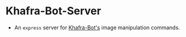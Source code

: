 # Khafra-Bot-Server
* An ``express`` server for [Khafra-Bot's](https://github.com/khafradev/Khafra-Bot) image manipulation commands.